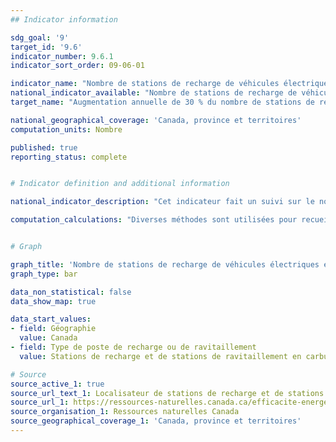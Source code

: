 ```yaml
---
## Indicator information

sdg_goal: '9'
target_id: '9.6'
indicator_number: 9.6.1
indicator_sort_order: 09-06-01

indicator_name: "Nombre de stations de recharge de véhicules électriques et de ravitaillement en carburants de remplacement accessible au public au Canada"
national_indicator_available: "Nombre de stations de recharge de véhicules électriques et de ravitaillement en carburants de remplacement accessible au public au Canada"
target_name: "Augmentation annuelle de 30 % du nombre de stations de recharge de véhicules électriques et de ravitaillement en carburants de remplacement accessible au public au Canada"

national_geographical_coverage: 'Canada, province et territoires' 
computation_units: Nombre

published: true
reporting_status: complete


# Indicator definition and additional information

national_indicator_description: "Cet indicateur fait un suivi sur le nombre de stations de recharge de véhicules électriques et de ravitaillement en carburants de remplacement accessible au public au Canada. Les stations complétées sont celles qui sont construites et ouvertes au public pour la recharge ou le ravitaillement." 

computation_calculations: "Diverses méthodes sont utilisées pour recueillir et vérifier les données du Localisateur de stations de ravitaillement en carburants de remplacement. Ressources naturelles Canada (RNCan) obtient de l’information sur les nouvelles stations auprès des médias spécialisés, par l’intermédiaire du formulaire « Proposer une nouvelle station » sur le site Web du Localisateur de stations, et aussi en collaborant avec les fournisseurs d’infrastructures et de carburants, les fabricants d’équipement d’origine (FEO) et les groupes industriels."


# Graph

graph_title: 'Nombre de stations de recharge de véhicules électriques et de ravitaillement en carburants de remplacement accessible au public'
graph_type: bar

data_non_statistical: false
data_show_map: true

data_start_values:
- field: Géographie
  value: Canada
- field: Type de poste de recharge ou de ravitaillement
  value: Stations de recharge et de stations de ravitaillement en carburants de remplacement total

# Source
source_active_1: true
source_url_text_1: Localisateur de stations de recharge et de stations de ravitaillement en carburants de remplacement
source_url_1: https://ressources-naturelles.canada.ca/efficacite-energetique/efficacite-energetique-transports-carburants-remplacement/localisateur-stations-recharge-stations-ravitaillement-carburants-remplacement/20488?_gl=1*lq4zn2*_ga*MTQ3NzQ1NjY0OC4xNjk5NTQxOTY0*_ga_C2N57Y7DX5*MTcyMTc2NDg2Ni41LjEuMTcyMTc2NDk2OS4wLjAuMA..#/find/nearest
source_organisation_1: Ressources naturelles Canada
source_geographical_coverage_1: 'Canada, province et territoires'
---
```

